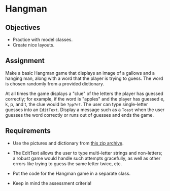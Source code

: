 # Hangman

## Objectives

- Practice with model classes.
- Create nice layouts.

## Assignment

Make a basic Hangman game that displays an image of a gallows and a hanging man, along with a word that the player is trying to guess. The word is chosen randomly from a provided dictionary.

At all times the game displays a "clue" of the letters the player has guessed correctly; for example, if the word is "apples" and the player has guessed e, k, p, and t, the clue would be `?pp?e?`. The user can type single-letter guesses into an `EditText`. Display a message such as a `Toast` when the user guesses the word correctly or runs out of guesses and ends the game.

## Requirements

- Use the pictures and dictionary from [this zip archive](hangman-files.zip).

- The EditText allows the user to type multi-letter strings and non-letters; a robust game would handle such attempts gracefully, as well as other errors like trying to guess the same letter twice, etc.

- Put the code for the Hangman game in a separate class.

- Keep in mind the assessment criteria!
